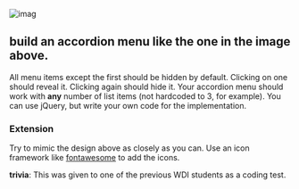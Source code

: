 ![imag](http://www.jqueryscript.net/images/Super-Smooth-Accordion-Dropdown-Menu-with-jQuery-CSS3.jpg)

## build an accordion menu like the one in the image above.

All menu items except the first should be hidden by default. Clicking on one should reveal it. Clicking again should hide it. Your accordion menu should work with **any** number of list items (not hardcoded to 3, for example).
You can use jQuery, but write your own code for the implementation.

### Extension

Try to mimic the design above as closely as you can. Use an icon framework like [fontawesome](http://fontawesome.io/icons/) to add the icons.

**trivia**: This was given to one of the previous WDI students as a coding test.
